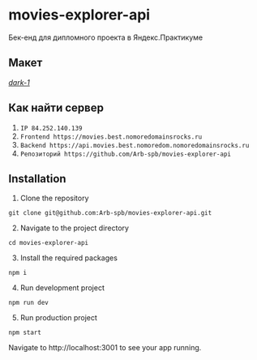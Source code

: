 # movies-explorer-api
Бек-енд для дипломного проекта в Яндекс.Практикуме

## Макет
*[dark-1](https://www.figma.com/file/6FMWkB94wE7KTkcCgUXtnC/light-1?type=design&node-id=1-6015&mode=design&t=dfvDsDaqDIkT7z26-0)*

## Как найти сервер
1. ```IP 84.252.140.139```
2. ```Frontend https://movies.best.nomoredomainsrocks.ru```
3. ```Backend https://api.movies.best.nomoredom.nomoredomainsrocks.ru```
4. ```Репозиторий https://github.com/Arb-spb/movies-explorer-api```

## Installation
1. Clone the repository
```
git clone git@github.com:Arb-spb/movies-explorer-api.git
```
2. Navigate to the project directory
```
cd movies-explorer-api
```
3. Install the required packages
```
npm i
```
4. Run development project
```
npm run dev
```
5. Run production project
```
npm start
```
Navigate to http://localhost:3001 to see your app running.
